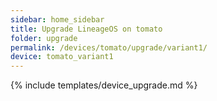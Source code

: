 ```yaml
---
sidebar: home_sidebar
title: Upgrade LineageOS on tomato
folder: upgrade
permalink: /devices/tomato/upgrade/variant1/
device: tomato_variant1
---
```

{% include templates/device_upgrade.md %}

